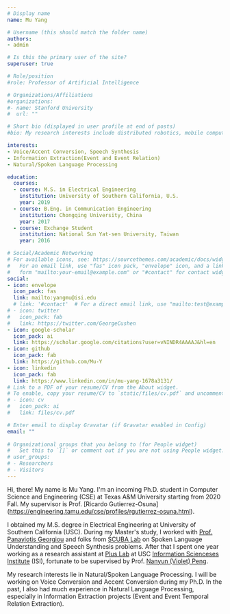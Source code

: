 ```yaml
---
# Display name
name: Mu Yang

# Username (this should match the folder name)
authors:
- admin

# Is this the primary user of the site?
superuser: true

# Role/position
#role: Professor of Artificial Intelligence

# Organizations/Affiliations
#organizations:
#- name: Stanford University
#  url: ""

# Short bio (displayed in user profile at end of posts)
#bio: My research interests include distributed robotics, mobile computing and programmable matter.

interests:
- Voice/Accent Conversion, Speech Synthesis
- Information Extraction(Event and Event Relation)
- Natural/Spoken Language Processing

education:
  courses:
  - course: M.S. in Electrical Engineering
    institution: University of Southern California, U.S.
    year: 2019
  - course: B.Eng. in Communication Engineering
    institution: Chongqing University, China
    year: 2017
  - course: Exchange Student
    institution: National Sun Yat-sen University, Taiwan
    year: 2016

# Social/Academic Networking
# For available icons, see: https://sourcethemes.com/academic/docs/widgets/#icons
#   For an email link, use "fas" icon pack, "envelope" icon, and a link in the
#   form "mailto:your-email@example.com" or "#contact" for contact widget.
social:
- icon: envelope
  icon_pack: fas
  link: mailto:yangmu@isi.edu
  # link: '#contact'  # For a direct email link, use "mailto:test@example.org".
# - icon: twitter
#   icon_pack: fab
#   link: https://twitter.com/GeorgeCushen
- icon: google-scholar
  icon_pack: ai
  link: https://scholar.google.com/citations?user=vNINDR4AAAAJ&hl=en
- icon: github
  icon_pack: fab
  link: https://github.com/Mu-Y
- icon: linkedin
  icon_pack: fab
  link: https://www.linkedin.com/in/mu-yang-1678a3131/
# Link to a PDF of your resume/CV from the About widget.
# To enable, copy your resume/CV to `static/files/cv.pdf` and uncomment the lines below.  
# - icon: cv
#   icon_pack: ai
#   link: files/cv.pdf

# Enter email to display Gravatar (if Gravatar enabled in Config)
email: ""
  
# Organizational groups that you belong to (for People widget)
#   Set this to `[]` or comment out if you are not using People widget.  
# user_groups:
# - Researchers
# - Visitors
---
```


Hi, there! My name is Mu Yang. I'm an incoming Ph.D. student in Computer Science and Engineering (CSE) at Texas A&M University starting from 2020 Fall. My supervisor is Prof. [Ricardo Gutierrez-Osuna] (https://engineering.tamu.edu/cse/profiles/rgutierrez-osuna.html).

I obtained my M.S. degree in Electrical Engineering at University of Southern California (USC). During my Master's study, I worked with [Prof. Panayiotis Georgiou](http://scuba.usc.edu/panos) and folks from [SCUBA Lab](http://scuba.usc.edu/) on Spoken Language Understanding and Speech Synthesis problems. After that I spent one year working as a research assistant at [Plus Lab](https://pluslabnlp.github.io/)  at USC [Information Scienceses Institute](https://www.isi.edu/research_groups/nlg/home) (ISI), fortunate to be supervised by Prof. [Nanyun (Violet) Peng](http://vnpeng.net/).

My research interests lie in Natural/Spoken Language Processing. I will be working on Voice Conversion and Accent Conversion during my Ph.D. In the past, I also had much experience in Natural Language Processing, especially in Information Extraction projects (Event and Event Temporal Relation Extraction).




